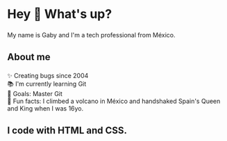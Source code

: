 <h1 align="left">Hey 👋 What's up?</h1>

###

<p align="left">My name is Gaby and I'm a tech professional from México.</p>

###

<h2 align="left">About me</h2>

###

<p align="left">✨ Creating bugs since 2004<br>📚 I'm currently learning Git<br>🎯 Goals: Master Git<br>🎲 Fun facts: I climbed a volcano in México and handshaked Spain's Queen and King when I was 16yo.</p>

###

<h2 align="left">I code with HTML and CSS.</h2>
